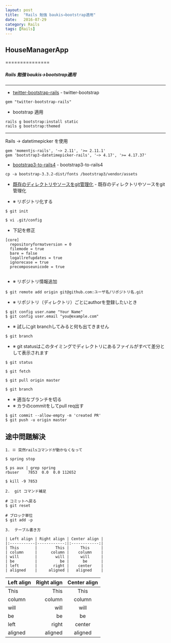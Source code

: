 ```yaml
---
layout: post
title:  "Rails 勉強 baukis→bootstrap適用"
date:   2016-07-29
category: Rails
tags: [Rails]
---
```


## HouseManagerApp

===============

##### Rails 勉強 baukis→bootstrap適用   

---     

- [twitter-bootstrap-rails](https://github.com/seyhunak/twitter-bootstrap-rails) - twitter-bootstrap  


~~~
gem "twitter-bootstrap-rails" 
~~~

- bootstrap 適用        

~~~
rails g bootstrap:install static
rails g bootstrap:themed 

~~~

----

Rails → datetimepicker を使用    

~~~
gem 'momentjs-rails', '~> 2.11', '>= 2.11.1'        
gem 'bootstrap3-datetimepicker-rails', '~> 4.17', '>= 4.17.37'        
~~~

- [bootstrap3-to-rails4](http://blog.10rane.com/2015/02/18/introduced-bootstrap3-to-rails4/) - bootstrap3-to-rails4  

~~~
cp -a bootstrap-3.3.2-dist/fonts /bootstrap3/vendor/assets      

~~~

- [既存のディレクトリやソースをgit管理化](http://tweeeety.hateblo.jp/entry/2016/02/10/000712) - 既存のディレクトリやソースをgit管理化 

- ※ リポジトリ化する    

~~~
$ git init   

~~~   

~~~
$ vi .git/config     

~~~
- 下記を修正    

~~~
[core]
  repositoryformatversion = 0
  filemode = true
  bare = false
  logallrefupdates = true
  ignorecase = true
  precomposeunicode = true
  
~~~

- ※ リポジトリ情報追加    

~~~
$ git remote add origin git@github.com:ユーザ名/リポジトリ名.git    

~~~
- ※ リポジトリ（ディレクトリ）ごとにauthorを登録したいとき     

~~~
$ git config user.name "Your Name"
$ git config user.email "you@example.com"
~~~

- ※ 試しにgit branchしてみると何も出てきません   

~~~
$ git branch   
~~~

- ※ git statusはこのタイミングでディレクトリにあるファイルがすべて差分として表示されます   

~~~
$ git status  

$ git fetch    

$ git pull origin master   

$ git branch     

~~~    
- ※ 適当なブランチを切る
- ※ カラのcommitをしてpull req出す   

~~~
$ git commit --allow-empty -m 'created PR'
$ git push -u origin master

~~~

##  途中問題解決

    1. ※ 突然railsコマンドが動かなくなって    
    
~~~
$ spring stop

$ ps aux | grep spring
rbuser    7853  0.0  0.0 112652

$ kill -9 7853

~~~

    2.  git コマンド補足   

~~~
# コミットへ戻る
$ git reset

# ブロック単位
$ git add -p    

~~~
    3.  テーブル書き方    

~~~
| Left align | Right align | Center align |
|:-----------|------------:|:------------:|
| This       |        This |     This     |
| column     |      column |    column    |
| will       |        will |     will     |
| be         |          be |      be      |
| left       |       right |    center    |
| aligned    |     aligned |   aligned    |
~~~

| Left align | Right align | Center align |
|:-----------|------------:|:------------:|
| This       |        This |     This     |
| column     |      column |    column    |
| will       |        will |     will     |
| be         |          be |      be      |
| left       |       right |    center    |
| aligned    |     aligned |   aligned    |
